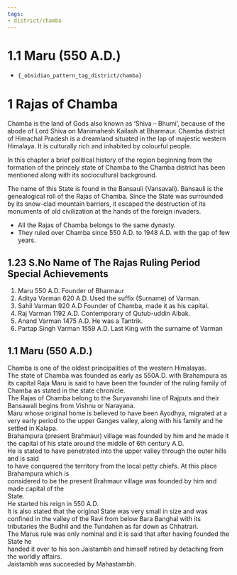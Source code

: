 ```yaml
---
tags:
- district/chamba
---
```

   
# 1.1 Maru (550 A.D.)   
* `{_obsidian_pattern_tag_district/chamba}`   
# 1 Rajas of Chamba   
Chamba is the land of Gods also known as ‘Shiva – Bhumi’, because of the abode of Lord Shiva on Manimahesh Kailash at Bharmaur. Chamba district of Himachal Pradesh is a dreamland situated in the lap of majestic western Himalaya. It is culturally rich and inhabited by colourful people.   
   
In this chapter a brief political history of the region beginning from the formation of the princely state of Chamba to the Chamba district has been mentioned along with its sociocultural background.   
   
The name of this State is found in the Bansauli (Vansavali). Bansauli is the genealogical roll of the Rajas of Chamba. Since the State was surrounded by its snow-clad mountain barriers, it escaped the destruction of its monuments of old civilization at the hands of the foreign invaders.   
* All the Rajas of Chamba belongs to the same dynasty.   
* They ruled over Chamba since 550 A.D. to 1948 A.D. with the gap of few years.   
   
## 1.23 S.No	Name of The Rajas	Ruling Period	Special Achievements   
1.	Maru	550 A.D.	Founder of Bharmaur   
2.	Aditya Varman	620 A.D.	Used the suffix (Surname) of Varman.   
3.	Sahil Varman	920 A.D	Founder of Chamba, made it as his capital.   
4.	Raj Varman	1192 A.D.	Contemporary of Qutub-uddin Aibak.   
5.	Anand Varman	1475 A.D.	He was a Tantrik.   
6.	Partap Singh Varman	1559 A.D.	Last King with the surname of Varman   
   
## 1.1 Maru (550 A.D.)   
Chamba is one of the oldest principalities of the western Himalayas.   
The state of Chamba was founded as early as 550A.D. with Brahampura as its capital Raja Maru is said to have been the founder of the ruling family of Chamba as stated in the state chronicle.   
The Rajas of Chamba belong to the Suryavanshi line of Rajputs and their Bansawali begins from Vishnu or Narayana.   
Maru whose original home is believed to have been Ayodhya, migrated at a very early period to the upper Ganges valley, along with his family and he settled in Kalapa.   
Brahampura (present Brahmaur) village was founded by him and he made it the capital of his state around the middle of 6th century A.D.   
He is stated to have penetrated into the upper valley through the outer hills and is said   
to have conquered the territory from the local petty chiefs. At this place Brahampura which is   
considered to be the present Brahmaur village was founded by him and made capital of the   
State.   
He started his reign in 550 A.D.   
It is also stated that the original State was very small in size and was confined in the valley of the Ravi from below Bara Banghal with its tributaries the Budhil and the Tundahen as far down as Chhatrari.   
The Marus rule was only nominal and it is said that after having founded the State he   
handed it over to his son Jaistambh and himself retired by detaching from the worldly affairs.   
Jaistambh was succeeded by Mahastambh.